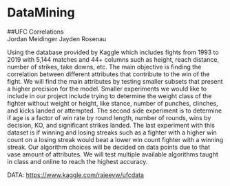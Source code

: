 # DataMining

##UFC Correlations  
Jordan Meidinger  Jayden Rosenau

Using the database provided by Kaggle which includes fights from 1993 to 2019 with 5,144 matches and 44+ columns such as height, reach distance, number of strikes, take downs, etc. The main objective is finding the correlation between different attributes that contribute to the win of the fight. We will find the main attributes by testing smaller subsets that present a higher precision for the model. Smaller experiments we would like to include in our project include trying to determine the weight class of the fighter without weight or height, like stance, number of punches, clinches, and kicks landed or attempted. The second side experiment is to determine if age is a factor of win rate by round length, number of rounds, wins by decision, KO, and significant strikes landed. The last experiment with this dataset is if winning and losing streaks such as a fighter with a higher win count on a losing streak would beat a lower win count fighter with a winning streak.
Our algorithm choices will be decided on data points due to that vase amount of attributes. We will test multiple available algorithms taught in class and online to reach the highest accuracy. 


DATA: https://www.kaggle.com/rajeevw/ufcdata
